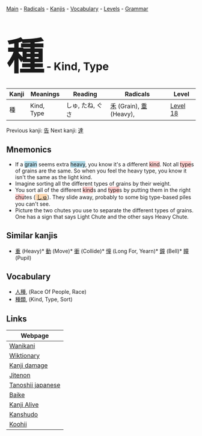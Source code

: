 <style> bigfont {font-size: 100px}</style>
[Main](../index.md) -
[Radicals](../radicals.md) -
[Kanjis](../kanjis.md) -
[Vocabulary](../vocabulary.md) -
[Levels](../levels.md) -
[Grammar](../grammar.md)
# <bigfont> 種</bigfont> - Kind, Type 

| Kanji | Meanings | Reading | Radicals | Level |
| --- | --- | --- | --- | --- |
| 種 | Kind, Type | しゅ, たね, ぐさ | [禾](../radicals/禾.md) (Grain), [重](../radicals/重.md) (Heavy),  | [Level 18](../levels/wk_level18.md) |

Previous kanji: [告](告.md) Next kanji: [達](達.md) 

## Mnemonics
 * If a <span style="background-color:#ADD8E6"> grain</span> seems extra <span style="background-color:#ADD8E6"> heavy</span>, you know it's a different <span style="background-color:#ffcccb"> kind</span>. Not all <span style="background-color:#ffcccb"> type</span>s of grains are the same. So when you feel the heavy type, you know it isn't the same as the light kind.
* Imagine sorting all the different types of grains by their weight.
* You sort all of the different <span style="background-color:#ffcccb"> kind</span>s and <span style="background-color:#ffcccb"> type</span>s by putting them in the right <span style="background-color:#ffcccb"> chu</span>tes (<span style="background-color:#fed8b1"> [しゅ](https://jisho.org/search/しゅ)</span>). They slide away, probably to some big type-based piles you can't see.
* Picture the two chutes you use to separate the different types of grains. One has a sign that says Light Chute and the other says Heavy Chute.


## Similar kanjis
 * [重](重.md) (Heavy)* [動](動.md) (Move)* [衝](衝.md) (Collide)* [憧](憧.md) (Long For, Yearn)* [鐘](鐘.md) (Bell)* [瞳](瞳.md) (Pupil)


## Vocabulary
 * [人種](../vocabulary/種.md), (Race Of People, Race)
* [種類](../vocabulary/種.md), (Kind, Type, Sort)



## Links 

| Webpage |
| --- |
| [Wanikani          ](https://www.wanikani.com/kanji/種) |
| [Wiktionary        ](https://en.wiktionary.org/wiki/種) |
| [Kanji damage      ](http://www.kanjidamage.com/kanji/search?utf8=✓&q=種) |
| [Jitenon           ](https://jitenon.com/kanji/種) |
| [Tanoshii japanese ](https://www.tanoshiijapanese.com/dictionary/kanji.cfm?k=種) |
| [Baike             ](https://baike.baidu.com/item/種) |
| [Kanji Alive       ](https://app.kanjialive.com/種) |
| [Kanshudo          ](https://www.kanshudo.com/searchmn?q=種) |
| [Koohii            ](https://kanji.koohii.com/study/kanji/種) |
